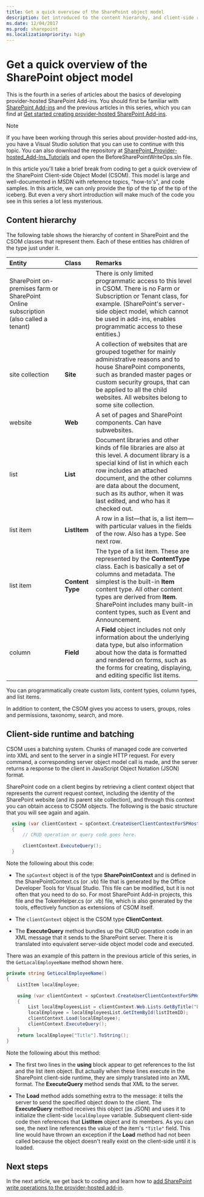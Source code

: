 ```yaml
---
title: Get a quick overview of the SharePoint object model
description: Get introduced to the content hierarchy, and client-side runtime and batching. 
ms.date: 12/04/2017
ms.prod: sharepoint
ms.localizationpriority: high
---
```



# Get a quick overview of the SharePoint object model

This is the fourth in a series of articles about the basics of developing provider-hosted SharePoint Add-ins. You should first be familiar with [SharePoint Add-ins](sharepoint-add-ins.md) and the previous articles in this series, which you can find at [Get started creating provider-hosted SharePoint Add-ins](get-started-creating-provider-hosted-sharepoint-add-ins.md#SP15createprovider_nextsteps). 
 
> [!NOTE]
> If you have been working through this series about provider-hosted add-ins, you have a Visual Studio solution that you can use to continue with this topic. You can also download the repository at [SharePoint_Provider-hosted_Add-Ins_Tutorials](https://github.com/OfficeDev/SharePoint_Provider-hosted_Add-ins_Tutorials) and open the BeforeSharePointWriteOps.sln file.

In this article you'll take a brief break from coding to get a quick overview of the SharePoint Client-side Object Model (CSOM). This model is large and well-documented in MSDN with reference topics, "how-to's", and code samples. In this article, we can only provide the tip of the tip of the tip of the iceberg. But even a very short introduction will make much of the code you see in this series a lot less mysterious. 

## Content hierarchy

The following table shows the hierarchy of content in SharePoint and the CSOM classes that represent them. Each of these entities has children of the type just under it.
 

|**Entity**|**Class**|**Remarks**|
|:-----|:-----|:-----|
|SharePoint on-premises farm or SharePoint Online subscription (also called a tenant)||There is only limited programmatic access to this level in CSOM. There is no Farm or Subscription or Tenant class, for example. (SharePoint's server-side object model, which cannot be used in add-ins, enables programmatic access to these entities.)|
|site collection|**Site**|A collection of websites that are grouped together for mainly administrative reasons and to house SharePoint components, such as branded master pages or custom security groups, that can be applied to all the child websites. All websites belong to some site collection.|
|website|**Web**|A set of pages and SharePoint components. Can have subwebsites.|
|list|**List**|Document libraries and other kinds of file libraries are also at this level. A document library is a special kind of list in which each row includes an attached document, and the other columns are data about the document, such as its author, when it was last edited, and who has it checked out. |
|list item|**ListItem**|A row in a list—that is, a list item—with particular values in the fields of the row. Also has a type. See next row. |
|list item|**Content Type**|The type of a list item. These are represented by the  **ContentType** class. Each is basically a set of columns and metadata. The simplest is the built-in **Item** content type. All other content types are derived from **Item**. SharePoint includes many built-in content types, such as Event and Announcement. |
|column|**Field**|A  **Field** object includes not only information about the underlying data type, but also information about how the data is formatted and rendered on forms, such as the forms for creating, displaying, and editing specific list items.|

You can programmatically create custom lists, content types, column types, and list items. 

In addition to content, the CSOM gives you access to users, groups, roles and permissions, taxonomy, search, and more.

<a name="CSOMBatching"> </a>
## Client-side runtime and batching

CSOM uses a batching system. Chunks of managed code are converted into XML and sent to the server in a single HTTP request. For every command, a corresponding server object model call is made, and the server returns a response to the client in JavaScript Object Notation (JSON) format. 

SharePoint code on a client begins by retrieving a client context object that represents the current request context, including the identity of the SharePoint website (and its parent site collection), and through this context you can obtain access to CSOM objects. The following is the basic structure that you will see again and again. 

```csharp
  using (var clientContext = spContext.CreateUserClientContextForSPHost())
  {
      // CRUD operation or query code goes here.

      clientContext.ExecuteQuery();
  }
```

Note the following about this code:

- The `spContext` object is of the type **SharePointContext** and is defined in the SharePointContext.cs (or .vb) file that is generated by the Office Developer Tools for Visual Studio. This file can be modified, but it is not often that you need to do so. For most SharePoint Add-in projects, this file and the TokenHelper.cs (or .vb) file, which is also generated by the tools, effectively function as extensions of CSOM itself.

- The `clientContext` object is the CSOM type **ClientContext**.

- The **ExecuteQuery** method bundles up the CRUD operation code in an XML message that it sends to the SharePoint server. There it is translated into equivalent server-side object model code and executed.

There was an example of this pattern in the previous article of this series, in the `GetLocalEmployeeName` method shown here. 

```csharp
private string GetLocalEmployeeName()
{
    ListItem localEmployee;

    using (var clientContext = spContext.CreateUserClientContextForSPHost())
    {
        List localEmployeesList = clientContext.Web.Lists.GetByTitle("Local Employees");
        localEmployee = localEmployeesList.GetItemById(listItemID);
        clientContext.Load(localEmployee);
        clientContext.ExecuteQuery();
    }
    return localEmployee["Title"].ToString();
}
```

Note the following about this method:

- The first two lines in the **using** block appear to get references to the list and the list item object. But actually when these lines execute in the SharePoint client-side runtime, they are simply translated into an XML format. The **ExecuteQuery** method sends that XML to the server.

-  The **Load** method adds something extra to the message: it tells the server to send the specified object down to the client. The **ExecuteQuery** method receives this object (as JSON) and uses it to initialize the client-side `localEmployee` variable. Subsequent client-side code then references that **ListItem** object and its members. As you can see, the next line references the value of the item's `"Title"` field. This line would have thrown an exception if the **Load** method had not been called because the object doesn't really exist on the client-side until it is loaded.
 
## Next steps
<a name="Nextsteps"> </a>

In the next article, we get back to coding and learn how to [add SharePoint write operations to the provider-hosted add-in](add-sharepoint-write-operations-to-the-provider-hosted-add-in.md).
 

 

